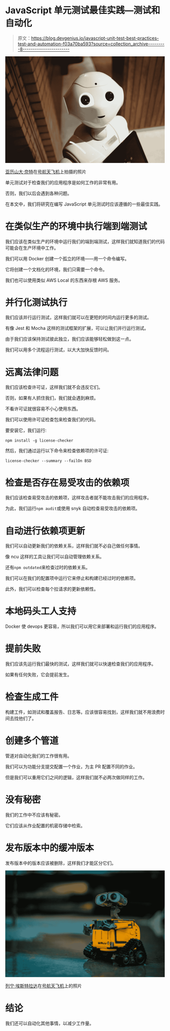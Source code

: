 # JavaScript 单元测试最佳实践—测试和自动化

> 原文：<https://blog.devgenius.io/javascript-unit-test-best-practices-test-and-automation-f03a70ba593?source=collection_archive---------8----------------------->

![](img/37b300883de1784a68a1d9e0694cb24a.png)

[亚历山大·奈特](https://unsplash.com/@agkdesign?utm_source=medium&utm_medium=referral)在[号航天飞机](https://unsplash.com?utm_source=medium&utm_medium=referral)上拍摄的照片

单元测试对于检查我们的应用程序是如何工作的非常有用。

否则，我们以后会遇到各种问题。

在本文中，我们将研究在编写 JavaScript 单元测试时应该遵循的一些最佳实践。

# 在类似生产的环境中执行端到端测试

我们应该在类似生产的环境中运行我们的端到端测试，这样我们就知道我们的代码可能会在生产环境中工作。

我们可以用 Docker 创建一个孤立的环境——用一个命令编写。

它将创建一个文档化的环境，我们只需要一个命令。

我们也可以使用类似 AWS Local 的东西来存根 AWS 服务。

# 并行化测试执行

我们应该并行运行测试，这样我们就可以在更短的时间内运行更多的测试。

有像 Jest 和 Mocha 这样的测试框架的扩展，可以让我们并行运行测试。

由于我们应该保持测试彼此独立，我们应该能够轻松做到这一点。

我们可以用多个流程运行测试，以大大加快反馈时间。

# 远离法律问题

我们应该检查许可证，这样我们就不会违反它们。

否则，如果有人抓住我们，我们就会遇到麻烦。

不看许可证就很容易不小心使用东西。

我们可以使用许可证检查包来检查我们的代码。

要安装它，我们运行:

```
npm install -g license-checker
```

然后，我们通过运行以下命令来检查依赖项的许可证:

```
license-checker --summary --failOn BSD
```

# 检查是否存在易受攻击的依赖项

我们应该检查易受攻击的依赖项，这样攻击者就不能攻击我们的应用程序。

为此，我们运行`npm audit`或使用 snyk 自动检查易受攻击的依赖项。

# 自动进行依赖项更新

我们可以自动更新我们的依赖关系，这样我们就不必自己做任何事情。

像 ncu 这样的工具让我们可以自动管理依赖关系。

还有`npm outdated`来检查过时的依赖关系。

我们可以在我们的配置项中运行它来停止和构建已经过时的依赖项。

此外，我们可以检查每个拉请求的更新依赖性。

# 本地码头工人支持

Docker 使 devops 更容易，所以我们可以用它来部署和运行我们的应用程序。

# 提前失败

我们应该先运行我们最快的测试，这样我们就可以快速检查我们的应用程序。

如果有任何失败，它会提前发生。

# 检查生成工件

构建工件，如测试和覆盖报告、日志等。应该很容易找到，这样我们就不用浪费时间去找他们了。

# 创建多个管道

管道对自动化我们的工作很有用。

我们可以为功能分支提交配置一个作业，为主 PR 配置不同的作业。

但是我们可以重用它们之间的逻辑，这样我们就不必两次做同样的工作。

# 没有秘密

我们的工作中不应该有秘密。

它们应该从作业配置的机密存储中检索。

# 发布版本中的缓冲版本

发布版本中的版本应该被删除，这样我们才能区分它们。

![](img/f2158aa5570fb55f42d98b58eff10270.png)

[列宁·埃斯特拉达](https://unsplash.com/@lenin33?utm_source=medium&utm_medium=referral)在[号航天飞机](https://unsplash.com?utm_source=medium&utm_medium=referral)上的照片

# 结论

我们还可以自动化其他事情，以减少工作量。